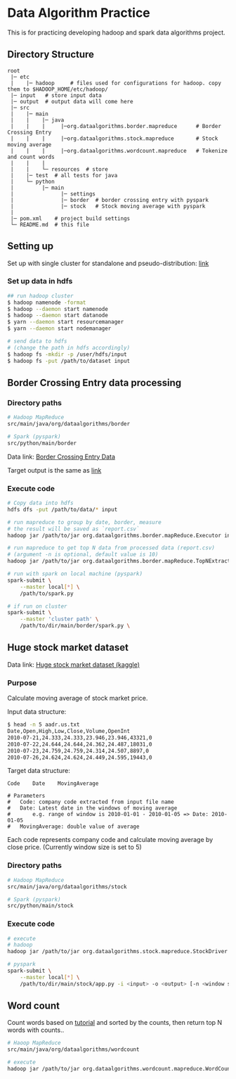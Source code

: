 # Data Algorithm Practice

This is for practicing developing hadoop and spark data algorithms project.

## Directory Structure

```$xslt
root
 |─ etc
 |    |─ hadoop     # files used for configurations for hadoop. copy them to $HADOOP_HOME/etc/hadoop/
 |─ input   # store input data
 |─ output  # output data will come here
 |─ src
 |    |─ main
 |    |    |─ java
 |    |    |     |─org.dataalgorithms.border.mapreduce      # Border Crossing Entry
 |    |    |     |─org.dataalgorithms.stock.mapreduce       # Stock moving average
 |    |    |     |─org.dataalgorithms.wordcount.mapreduce   # Tokenize and count words
 |    |    |
 |    |    └─ resources  # store
 |    |─ test  # all tests for java
 |    └─ python
 |         |─ main
 |               |─ settings
 |               |─ border  # border crossing entry with pyspark
 |               |─ stock   # Stock moving average with pyspark
 |
 |─ pom.xml    # project build settings
 └─ README.md  # this file

```

## Setting up
Set up with single cluster for standalone and pseudo-distribution:
[link](https://hadoop.apache.org/docs/stable/hadoop-project-dist/hadoop-common/SingleCluster.html)

### Set up data in hdfs
```bash
## run hadoop cluster
$ hadoop namenode -format
$ hadoop --daemon start namenode
$ hadoop --daemon start datanode
$ yarn --daemon start resourcemanager
$ yarn --daemon start nodemanager

# send data to hdfs
# (change the path in hdfs accordingly)
$ hadoop fs -mkdir -p /user/hdfs/input
$ hadoop fs -put /path/to/dataset input
```

## Border Crossing Entry data processing

### Directory paths
```bash
# Hadoop MapReduce
src/main/java/org/dataalgorithms/border

# Spark (pyspark)
src/python/main/border
```

Data link: [Border Crossing Entry Data](https://data.transportation.gov/Research-and-Statistics/Border-Crossing-Entry-Data/keg4-3bc2)

Target output is the same as [link](https://github.com/riomat13/border_crossing_analysis)

### Execute code
```bash
# Copy data into hdfs
hdfs dfs -put /path/to/data/* input

# run mapreduce to group by date, border, measure
# the result will be saved as `report.csv`
hadoop jar /path/to/jar org.dataalgorithms.border.mapReduce.Executor input output

# run mapreduce to get top N data from processed data (report.csv)
# (argument -n is optional, default value is 10)
hadoop jar /path/to/jar org.dataalgorithms.border.mapReduce.TopNExtractor -i output/report.csv -o output/topN -n 10

# run with spark on local machine (pyspark)
spark-submit \
    --master local[*] \
    /path/to/spark.py

# if run on cluster
spark-submit \
    --master 'cluster path' \
    /path/to/dir/main/border/spark.py \
```

## Huge stock market dataset

Data link: [Huge stock market dataset (kaggle)](https://www.kaggle.com/borismarjanovic/price-volume-data-for-all-us-stocks-etfs)

### Purpose
Calculate moving average of stock market price.

Input data structure:
```bash
$ head -n 5 aadr.us.txt
Date,Open,High,Low,Close,Volume,OpenInt
2010-07-21,24.333,24.333,23.946,23.946,43321,0
2010-07-22,24.644,24.644,24.362,24.487,18031,0
2010-07-23,24.759,24.759,24.314,24.507,8897,0
2010-07-26,24.624,24.624,24.449,24.595,19443,0
```

Target data structure:
```
Code    Date    MovingAverage

# Parameters
#   Code: company code extracted from input file name
#   Date: Latest date in the windows of moving average
#       e.g. range of window is 2010-01-01 - 2010-01-05 => Date: 2010-01-05
#   MovingAverage: double value of average
```
Each code represents company code and calculate moving average by close price.
(Currently window size is set to 5)

### Directory paths
```bash
# Hadoop MapReduce
src/main/java/org/dataalgorithms/stock

# Spark (pyspark)
src/python/main/stock
```

### Execute code
```bash
# execute
# hadoop
hadoop jar /path/to/jar org.dataalgorithms.stock.mapreduce.StockDriver <input> <output> [-n <window size>]

# pyspark
spark-submit \
    --master local[*] \
    /path/to/dir/main/stock/app.py -i <input> -o <output> [-n <window size>]
```

## Word count

Count words based on [tutorial](https://hadoop.apache.org/docs/current/hadoop-mapreduce-client/hadoop-mapreduce-client-core/MapReduceTutorial.html)
and sorted by the counts, then return top N words with counts..

```bash
# Haoop MapReduce
src/main/java/org/dataalgorithms/wordcount

# execute
hadoop jar /path/to/jar org.dataalgorithms.wordcount.mapreduce.WordCounter <input> <output> [-n 10]
```

